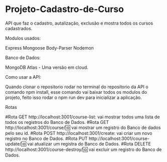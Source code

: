 # Projeto-Cadastro-de-Curso

API que faz o cadastro, autalização, exclusão e mostra todos os cursos cadastrados.

Modulos usados:

Express
Mongoose
Body-Parser
Nodemon

Banco de Dados:

MongoDB Atlas - Uma versão em cloud.

Como usar a API:

Quando clonar o repositorio rodar no terminal do repositorio da API o comando npm install, esse comando vai baixar todos os modulos do projeto, feito isso rodar o npm run dev para inicializar a aplicação.

Rotas

#Rota GET http://localhost:3001/course-list: vai mostrar todos uma lista de todos os registros do Banco de Dados.
#Rota GET http://localhost:3001/course/:id: vai mostrar um registro do Banco de dados pelo seu id.
#Rota POST http://localhost:3001/create: vai criar um novo registro no Banco de Dados.
#Rota PUT http://localhost:3001/course-update/:id: vai atualizar um registra do Banco de Dados.
#Rota DELETE http://localhost:3001/course-destroy/:id: vai excluir um registro do Banco de Dados.
